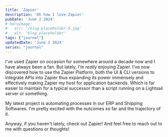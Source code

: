 ```yaml
---
title: 'Zapier'
description: 'Oh how I love Zapier'
pubDate: 'June 2 2024'
# heroImage: 
#   src: '/blog-placeholder-5.jpg'
#   alt: 'blog placeholder'
tags: ["journal"]
updatedDate: 'June 2 2024'
series: "journal"
---
```


I've used Zapier on occasion for somewhere around a decade now and I have always been a fan. But lately, I'm *really* enjoying Zapier. 
I've now discovered how to use the Zapier Platform, both the UI & CLI versions to integrate APIs into Zapier thus expanding its power immensely and effectively making Zapier my host for application backends. Which is far easier to maintain for a typical successor than a script running on a Lightsail server or something.

My latest project is automating processes in our ERP and Shipping Softwares. I'm pretty excited with the outcomes so far and the trajectory of it.

Anyway, if you haven't lately, check out Zapier! And feel free to reach out to me with questions or thoughts!
